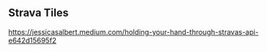 ## Strava Tiles

https://jessicasalbert.medium.com/holding-your-hand-through-stravas-api-e642d15695f2
